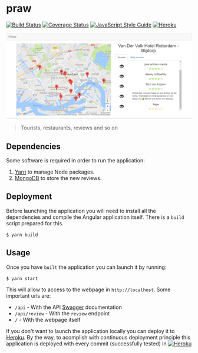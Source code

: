 # praw
[![Build Status](https://travis-ci.org/dicearr/praw.svg?branch=master)](https://travis-ci.org/dicearr/praw)
[![Coverage Status](https://coveralls.io/repos/github/dicearr/praw/badge.svg?branch=master)](https://coveralls.io/github/dicearr/praw?branch=master)
[![JavaScript Style Guide](https://img.shields.io/badge/code_style-standard-brightgreen.svg)](https://standardjs.com)
[![Heroku](http://heroku-badge.herokuapp.com/?app=praw&style=flat&svg=1&root=index.html)](http://praw.herokuapp.com)

![PRAW](/docs/praw.PNG?raw=true)
> Tourists, restaurants, reviews and so on

## Dependencies
Some software is required in order to run the application:
1. [Yarn](https://yarnpkg.com/lang/en/) to manage Node packages.
2. [MongoDB](https://www.mongodb.com) to store the new reviews.

## Deployment
Before launching the application you will need to install all the dependencies and compile the Angular application itself. There is a `build` script prepared for this.
```
$ yarn build
```

## Usage
Once you have `built` the application you can launch it by running:
```
$ yarn start
```
This will allow to access to the webpage in `http://localhost`. Some important urls are:

- `/api` - With the API [Swagger](http://swagger.io/docs/specification/what-is-swagger/) documentation
- `/api/review` - With the `review` endpoint
- `/` - With the webpage itself

If you don't want to launch the application locally you can deploy it to [Heroku](https://www.heroku.com). By the way, to acomplish with continuous deployment principle this application is deployed with every commit (successfully tested) in [![Heroku](http://heroku-badge.herokuapp.com/?app=praw&style=flat&svg=1&root=index.html)](http://praw.herokuapp.com)
